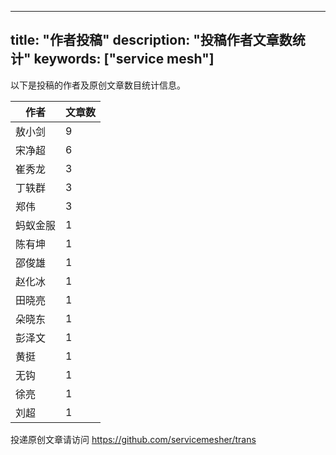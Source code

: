 
---
title: "作者投稿"
description: "投稿作者文章数统计"
keywords: ["service mesh"]
---

以下是投稿的作者及原创文章数目统计信息。

| 作者 | 文章数 |
| ---- | ---- |
|敖小剑 | 9|
|宋净超 | 6|
|崔秀龙 | 3|
|丁轶群 | 3|
|郑伟 | 3|
|蚂蚁金服 | 1|
|陈有坤 | 1|
|邵俊雄 | 1|
|赵化冰 | 1|
|田晓亮 | 1|
|朵晓东 | 1|
|彭泽文 | 1|
|黄挺 | 1|
|无钩 | 1|
|徐亮 | 1|
|刘超 | 1|
投递原创文章请访问 https://github.com/servicemesher/trans
